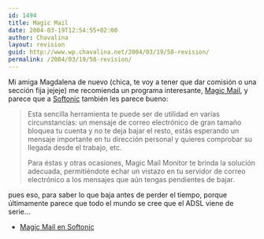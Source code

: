 ```yaml
---
id: 1494
title: Magic Mail
date: 2004-03-19T12:54:55+02:00
author: Chavalina
layout: revision
guid: http://www.wp.chavalina.net/2004/03/19/58-revision/
permalink: /2004/03/19/58-revision/
---
```

Mi amiga Magdalena de nuevo (chica, te voy a tener que dar comisión o una sección fija jejeje) me recomienda un programa interesante, <a href="http://www.softonic.com/ie/26581" target="_blank">Magic Mail</a>, y parece que a <a href="http://www.softonic.com/" target="_blank">Softonic</a> también les parece bueno:

> Esta sencilla herramienta te puede ser de utilidad en varias circunstancias: un mensaje de correo electrónico de gran tamaño bloquea tu cuenta y no te deja bajar el resto, estás esperando un mensaje importante en tu dirección personal y quieres comprobar su llegada desde el trabajo, etc. 
> 
> Para éstas y otras ocasiones, Magic Mail Monitor te brinda la solución adecuada, permitiéndote echar un vistazo en tu servidor de correo electrónico a los mensajes que aún tengas pendientes de bajar. 

pues eso, para saber lo que baja antes de perder el tiempo, porque últimamente parece que todo el mundo se cree que el ADSL viene de serie…

  * <a href="http://www.softonic.com/ie/26581" target="_blank">Magic Mail en Softonic</a>